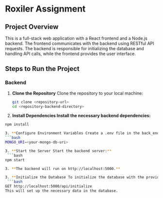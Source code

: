 # Roxiler Assignment

## Project Overview
This is a full-stack web application with a React frontend and a Node.js backend. The frontend communicates with the backend using RESTful API requests. The backend is responsible for initializing the database and handling API calls, while the frontend provides the user interface.

## Steps to Run the Project

### Backend

1. **Clone the Repository**
   Clone the repository to your local machine:
   ```bash
   git clone <repository-url>
   cd <repository-backend-directory>
   
2. **Install Dependencies Install the necessary backend dependencies:**
```bash
npm install

3. **Configure Environment Variables Create a .env file in the back_end directory and add the following:**
```bash
MONGO_URI=<your-mongo-db-uri>

3. **Start the Server Start the backend server:**
 ```bash
npm start

3. **The backend will run on http://localhost:5000.**

3. **Initialize the Database To initialize the database with the provided seed URL, send a GET request:**
 ```bash
GET http://localhost:5000/api/initialize
This will set up the necessary data in the database.
